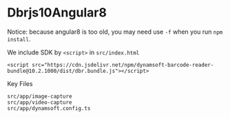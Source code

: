 # Dbrjs10Angular8

Notice: because angular8 is too old, you may need use `-f` when you run `npm install`.

We include SDK by `<script>` in `src/index.html`
```
<script src="https://cdn.jsdelivr.net/npm/dynamsoft-barcode-reader-bundle@10.2.1000/dist/dbr.bundle.js"></script>
```

Key Files
```
src/app/image-capture
src/app/video-capture
src/app/dynamsoft.config.ts
```
